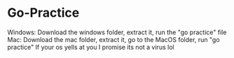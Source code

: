 # Go-Practice
Windows: Download the windows folder, extract it, run the "go practice" file
Mac: Download the mac folder, extract it, go to the MacOS folder, run "go practice"
If your os yells at you I promise its not a virus lol
